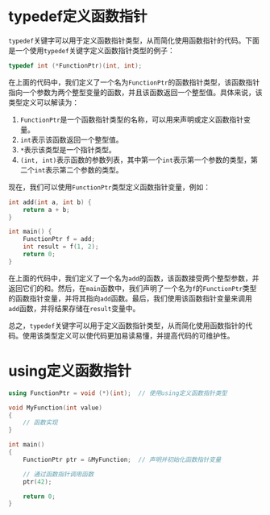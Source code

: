 # typedef定义函数指针

`typedef`关键字可以用于定义函数指针类型，从而简化使用函数指针的代码。下面是一个使用`typedef`关键字定义函数指针类型的例子：

```c++
typedef int (*FunctionPtr)(int, int);
```

在上面的代码中，我们定义了一个名为`FunctionPtr`的函数指针类型，该函数指针指向一个参数为两个整型变量的函数，并且该函数返回一个整型值。具体来说，该类型定义可以解读为：

1. `FunctionPtr`是一个函数指针类型的名称，可以用来声明或定义函数指针变量。
2. `int`表示该函数返回一个整型值。
3. `*`表示该类型是一个指针类型。
4. `(int, int)`表示函数的参数列表，其中第一个`int`表示第一个参数的类型，第二个`int`表示第二个参数的类型。

现在，我们可以使用`FunctionPtr`类型定义函数指针变量，例如：

```c++
int add(int a, int b) {
    return a + b;
}

int main() {
    FunctionPtr f = add;
    int result = f(1, 2);
    return 0;
}
```

在上面的代码中，我们定义了一个名为`add`的函数，该函数接受两个整型参数，并返回它们的和。然后，在`main`函数中，我们声明了一个名为`f`的`FunctionPtr`类型的函数指针变量，并将其指向`add`函数。最后，我们使用该函数指针变量来调用`add`函数，并将结果存储在`result`变量中。

总之，`typedef`关键字可以用于定义函数指针类型，从而简化使用函数指针的代码。使用该类型定义可以使代码更加易读易懂，并提高代码的可维护性。





# using定义函数指针

```c++
using FunctionPtr = void (*)(int);  // 使用using定义函数指针类型

void MyFunction(int value)
{
    // 函数实现
}

int main()
{
    FunctionPtr ptr = &MyFunction;  // 声明并初始化函数指针变量

    // 通过函数指针调用函数
    ptr(42);

    return 0;
}
```
